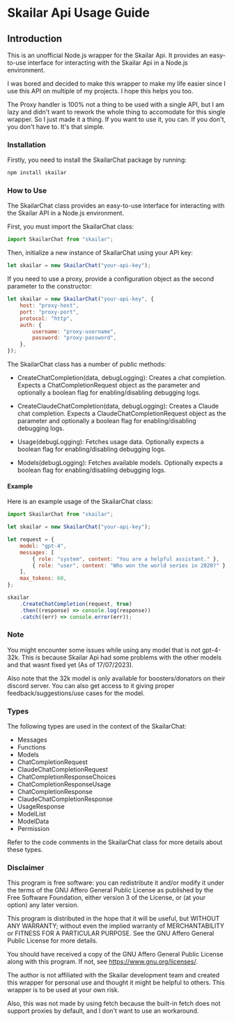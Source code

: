 # Skailar Api Usage Guide

## Introduction

This is an unofficial Node.js wrapper for the Skailar Api. It provides an easy-to-use interface for interacting with the Skailar Api in a Node.js environment.

I was bored and decided to make this wrapper to make my life easier since I use this API on multiple of my projects. I hope this helps you too.

The Proxy handler is 100% not a thing to be used with a single API, but I am lazy and didn't want to rework the whole thing to accomodate for this single wrapper. So I just made it a thing. If you want to use it, you can. If you don't, you don't have to. It's that simple.

### Installation

Firstly, you need to install the SkailarChat package by running:

```bash
npm install skailar
```

### How to Use

The SkailarChat class provides an easy-to-use interface for interacting with the Skailar API in a Node.js environment.

First, you must import the SkailarChat class:

```javascript
import SkailarChat from "skailar";
```

Then, initialize a new instance of SkailarChat using your API key:

```javascript
let skailar = new SkailarChat("your-api-key");
```

If you need to use a proxy, provide a configuration object as the second parameter to the constructor:

```javascript
let skailar = new SkailarChat("your-api-key", {
    host: "proxy-host",
    port: "proxy-port",
    protocol: "http",
    auth: {
        username: "proxy-username",
        password: "proxy-password",
    },
});
```

The SkailarChat class has a number of public methods:

-   CreateChatCompletion(data, debugLogging): Creates a chat completion. Expects a ChatCompletionRequest object as the parameter and optionally a boolean flag for enabling/disabling debugging logs.

-   CreateClaudeChatCompletion(data, debugLogging): Creates a Claude chat completion. Expects a ClaudeChatCompletionRequest object as the parameter and optionally a boolean flag for enabling/disabling debugging logs.

-   Usage(debugLogging): Fetches usage data. Optionally expects a boolean flag for enabling/disabling debugging logs.

-   Models(debugLogging): Fetches available models. Optionally expects a boolean flag for enabling/disabling debugging logs.

#### Example

Here is an example usage of the SkailarChat class:

```javascript
import SkailarChat from "skailar";

let skailar = new SkailarChat("your-api-key");

let request = {
    model: "gpt-4",
    messages: [
        { role: "system", content: "You are a helpful assistant." },
        { role: "user", content: "Who won the world series in 2020?" },
    ],
    max_tokens: 60,
};

skailar
    .CreateChatCompletion(request, true)
    .then((response) => console.log(response))
    .catch((err) => console.error(err));
```

### Note

You might encounter some issues while using any model that is not gpt-4-32k. This is because Skailar Api had some problems with the other models and that wasnt fixed yet (As of 17/07/2023).

Also note that the 32k model is only available for boosters/donators on their discord server. You can also get access to it giving proper feedback/suggestions/use cases for the model.

### Types

The following types are used in the context of the SkailarChat:

-   Messages
-   Functions
-   Models
-   ChatCompletionRequest
-   ClaudeChatCompletionRequest
-   ChatCompletionResponseChoices
-   ChatCompletionResponseUsage
-   ChatCompletionResponse
-   ClaudeChatCompletionResponse
-   UsageResponse
-   ModelList
-   ModelData
-   Permission

Refer to the code comments in the SkailarChat class for more details about these types.

### Disclaimer

This program is free software: you can redistribute it and/or modify it under the terms of the GNU Affero General Public License as published by the Free Software Foundation, either version 3 of the License, or (at your option) any later version.

This program is distributed in the hope that it will be useful, but WITHOUT ANY WARRANTY; without even the implied warranty of MERCHANTABILITY or FITNESS FOR A PARTICULAR PURPOSE. See the GNU Affero General Public License for more details.

You should have received a copy of the GNU Affero General Public License along with this program. If not, see https://www.gnu.org/licenses/.

The author is not affiliated with the Skailar development team and created this wrapper for personal use and thought it might be helpful to others. This wrapper is to be used at your own risk.

Also, this was not made by using fetch because the built-in fetch does not support proxies by default, and I don't want to use an workaround.
